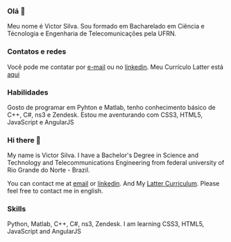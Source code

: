 
### Olá 👋

Meu nome é Victor Silva. Sou formado em Bacharelado em Ciência e Técnologia e Engenharia de Telecomunicações pela UFRN.

### Contatos e redes

Você pode me contatar por [e-mail](vctrslv23@gmail.com) ou no [linkedin](https://www.linkedin.com/in/victordcsilva/). Meu Currículo Latter está [aqui](http://lattes.cnpq.br/8592432181617890)

### Habilidades

Gosto de programar em Pyhton e Matlab, tenho conhecimento básico de C++, C#, ns3 e Zendesk. Estou me aventurando com CSS3, HTML5, JavaScript e AngularJS

### Hi there 👋

My name is Victor Silva. I have a Bachelor's Degree in Science and Technology and Telecommunications Engineering from federal university of Rio Grande do Norte - Brazil. 

You can contact me at [email](vctrslv23@gmail.com) or [linkedin](https://www.linkedin.com/in/victordcsilva/). And My [Latter Curriculum](http://lattes.cnpq.br/8592432181617890). Please feel free to contact me in english.

### Skills 

Python, Matlab, C++, C#, ns3, Zendesk. I am learning CSS3, HTML5, JavaScript and AngularJS



<!--
**victorgppcom/victorgppcom** is a ✨ _special_ ✨ repository because its `README.md` (this file) appears on your GitHub profile.

Here are some ideas to get you started:

- 🔭 I’m currently working on ...
- 🌱 I’m currently learning ...
- 👯 I’m looking to collaborate on ...
- 🤔 I’m looking for help with ...
- 💬 Ask me about ...
- 📫 How to reach me: ...
- 😄 Pronouns: ...
- ⚡ Fun fact: ...
-->
